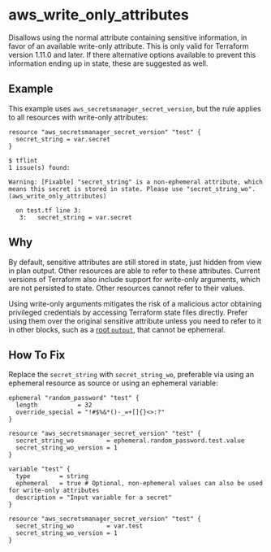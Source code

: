 # aws_write_only_attributes

Disallows using the normal attribute containing sensitive information, in favor of an available write-only attribute. This is only valid for Terraform version 1.11.0 and later. If there alternative options available to prevent this information ending up in state, these are suggested as well.

## Example

This example uses `aws_secretsmanager_secret_version`, but the rule applies to all resources with write-only attributes:

```hcl
resource "aws_secretsmanager_secret_version" "test" {
  secret_string = var.secret
}
```

```
$ tflint
1 issue(s) found:

Warning: [Fixable] "secret_string" is a non-ephemeral attribute, which means this secret is stored in state. Please use "secret_string_wo". (aws_write_only_attributes)

  on test.tf line 3:
   3:   secret_string = var.secret

```

## Why

By default, sensitive attributes are still stored in state, just hidden from view in plan output. Other resources are able to refer to these attributes. Current versions of Terraform also include support for write-only arguments, which are not persisted to state. Other resources cannot refer to their values.

Using write-only arguments mitigates the risk of a malicious actor obtaining privileged credentials by accessing Terraform state files directly. Prefer using them over the original sensitive attribute unless you need to refer to it in other blocks, such as a [root `output`](https://developer.hashicorp.com/terraform/language/values/outputs#ephemeral-avoid-storing-values-in-state-or-plan-files), that cannot be ephemeral.

## How To Fix

Replace the `secret_string` with `secret_string_wo`, preferable via using an ephemeral resource as source or using an ephemeral variable:

```hcl
ephemeral "random_password" "test" {
  length           = 32
  override_special = "!#$%&*()-_=+[]{}<>:?"
}

resource "aws_secretsmanager_secret_version" "test" {
  secret_string_wo         = ephemeral.random_password.test.value
  secret_string_wo_version = 1
}
```

```hcl
variable "test" {
  type        = string
  ephemeral   = true # Optional, non-ephemeral values can also be used for write-only attributes
  description = "Input variable for a secret"
}

resource "aws_secretsmanager_secret_version" "test" {
  secret_string_wo         = var.test
  secret_string_wo_version = 1
}
```